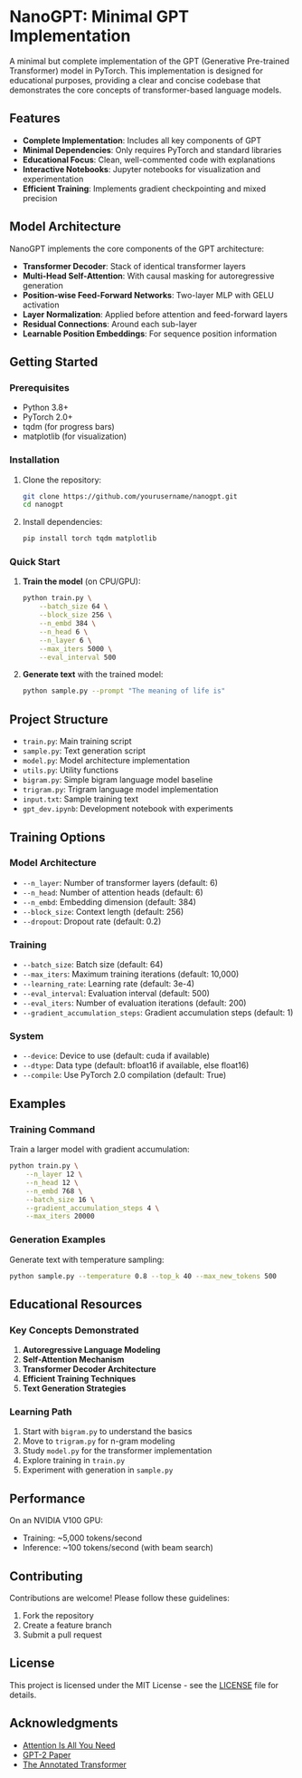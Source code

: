 # NanoGPT: Minimal GPT Implementation

A minimal but complete implementation of the GPT (Generative Pre-trained Transformer) model in PyTorch. This implementation is designed for educational purposes, providing a clear and concise codebase that demonstrates the core concepts of transformer-based language models.

## Features

- **Complete Implementation**: Includes all key components of GPT
- **Minimal Dependencies**: Only requires PyTorch and standard libraries
- **Educational Focus**: Clean, well-commented code with explanations
- **Interactive Notebooks**: Jupyter notebooks for visualization and experimentation
- **Efficient Training**: Implements gradient checkpointing and mixed precision

## Model Architecture

NanoGPT implements the core components of the GPT architecture:

- **Transformer Decoder**: Stack of identical transformer layers
- **Multi-Head Self-Attention**: With causal masking for autoregressive generation
- **Position-wise Feed-Forward Networks**: Two-layer MLP with GELU activation
- **Layer Normalization**: Applied before attention and feed-forward layers
- **Residual Connections**: Around each sub-layer
- **Learnable Position Embeddings**: For sequence position information

## Getting Started

### Prerequisites

- Python 3.8+
- PyTorch 2.0+
- tqdm (for progress bars)
- matplotlib (for visualization)

### Installation

1. Clone the repository:
   ```bash
   git clone https://github.com/yourusername/nanogpt.git
   cd nanogpt
   ```

2. Install dependencies:
   ```bash
   pip install torch tqdm matplotlib
   ```

### Quick Start

1. **Train the model** (on CPU/GPU):
   ```bash
   python train.py \
       --batch_size 64 \
       --block_size 256 \
       --n_embd 384 \
       --n_head 6 \
       --n_layer 6 \
       --max_iters 5000 \
       --eval_interval 500
   ```

2. **Generate text** with the trained model:
   ```bash
   python sample.py --prompt "The meaning of life is"
   ```

## Project Structure

- `train.py`: Main training script
- `sample.py`: Text generation script
- `model.py`: Model architecture implementation
- `utils.py`: Utility functions
- `bigram.py`: Simple bigram language model baseline
- `trigram.py`: Trigram language model implementation
- `input.txt`: Sample training text
- `gpt_dev.ipynb`: Development notebook with experiments

## Training Options

### Model Architecture
- `--n_layer`: Number of transformer layers (default: 6)
- `--n_head`: Number of attention heads (default: 6)
- `--n_embd`: Embedding dimension (default: 384)
- `--block_size`: Context length (default: 256)
- `--dropout`: Dropout rate (default: 0.2)

### Training
- `--batch_size`: Batch size (default: 64)
- `--max_iters`: Maximum training iterations (default: 10,000)
- `--learning_rate`: Learning rate (default: 3e-4)
- `--eval_interval`: Evaluation interval (default: 500)
- `--eval_iters`: Number of evaluation iterations (default: 200)
- `--gradient_accumulation_steps`: Gradient accumulation steps (default: 1)

### System
- `--device`: Device to use (default: cuda if available)
- `--dtype`: Data type (default: bfloat16 if available, else float16)
- `--compile`: Use PyTorch 2.0 compilation (default: True)

## Examples

### Training Command

Train a larger model with gradient accumulation:
```bash
python train.py \
    --n_layer 12 \
    --n_head 12 \
    --n_embd 768 \
    --batch_size 16 \
    --gradient_accumulation_steps 4 \
    --max_iters 20000
```

### Generation Examples

Generate text with temperature sampling:
```bash
python sample.py --temperature 0.8 --top_k 40 --max_new_tokens 500
```

## Educational Resources

### Key Concepts Demonstrated
1. **Autoregressive Language Modeling**
2. **Self-Attention Mechanism**
3. **Transformer Decoder Architecture**
4. **Efficient Training Techniques**
5. **Text Generation Strategies**

### Learning Path
1. Start with `bigram.py` to understand the basics
2. Move to `trigram.py` for n-gram modeling
3. Study `model.py` for the transformer implementation
4. Explore training in `train.py`
5. Experiment with generation in `sample.py`

## Performance

On an NVIDIA V100 GPU:
- Training: ~5,000 tokens/second
- Inference: ~100 tokens/second (with beam search)

## Contributing

Contributions are welcome! Please follow these guidelines:
1. Fork the repository
2. Create a feature branch
3. Submit a pull request

## License

This project is licensed under the MIT License - see the [LICENSE](LICENSE) file for details.

## Acknowledgments

- [Attention Is All You Need](https://arxiv.org/abs/1706.03762)
- [GPT-2 Paper](https://cdn.openai.com/better-language-models/language_models_are_unsupervised_multitask_learners.pdf)
- [The Annotated Transformer](http://nlp.seas.harvard.edu/2018/04/03/attention.html)
